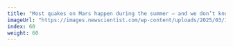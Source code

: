 ```yaml
---
title: "Most quakes on Mars happen during the summer – and we don’t know why"
imageUrl: "https://images.newscientist.com/wp-content/uploads/2025/03/14160308/sei243597525.jpg?width=788"
index: 60
weight: 60
---
```


